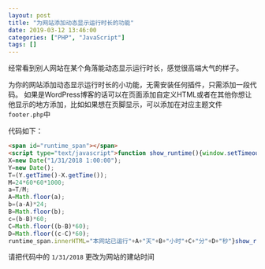 ```yaml
---
layout: post
title: "为网站添加动态显示运行时长的功能"
date: 2019-03-12 13:46:00
categories: ["PHP", "JavaScript"]
tags: []
---
```

经常看到别人网站在某个角落能动态显示运行时长，感觉很高端大气的样子。

为你的网站添加动态显示运行时长的小功能，无需安装任何插件，只需添加一段代码。<!--more-->
如果是WordPress博客的话可以在页面添加自定义HTML或者在其他你想让他显示的地方添加，比如如果想在页脚显示，可以添加在对应主题文件`footer.php`中

代码如下：
```html
<span id="runtime_span"></span> 
<script type="text/javascript">function show_runtime(){window.setTimeout("show_runtime()",1000);
X=new Date("1/31/2018 1:00:00");
Y=new Date();
T=(Y.getTime()-X.getTime());
M=24*60*60*1000;
a=T/M;
A=Math.floor(a);
b=(a-A)*24;
B=Math.floor(b);
c=(b-B)*60;
C=Math.floor((b-B)*60);
D=Math.floor((c-C)*60);
runtime_span.innerHTML="本网站已运行"+A+"天"+B+"小时"+C+"分"+D+"秒"}show_runtime();</script>
```
请把代码中的 `1/31/2018` 更改为网站的建站时间